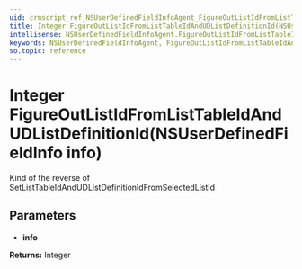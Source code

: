 ```yaml
---
uid: crmscript_ref_NSUserDefinedFieldInfoAgent_FigureOutListIdFromListTableIdAndUDListDefinitionId
title: Integer FigureOutListIdFromListTableIdAndUDListDefinitionId(NSUserDefinedFieldInfo info)
intellisense: NSUserDefinedFieldInfoAgent.FigureOutListIdFromListTableIdAndUDListDefinitionId
keywords: NSUserDefinedFieldInfoAgent, FigureOutListIdFromListTableIdAndUDListDefinitionId
so.topic: reference
---
```


# Integer FigureOutListIdFromListTableIdAndUDListDefinitionId(NSUserDefinedFieldInfo info)

Kind of the reverse of SetListTableIdAndUDListDefinitionIdFromSelectedListId

## Parameters

* **info** 

**Returns:** Integer

